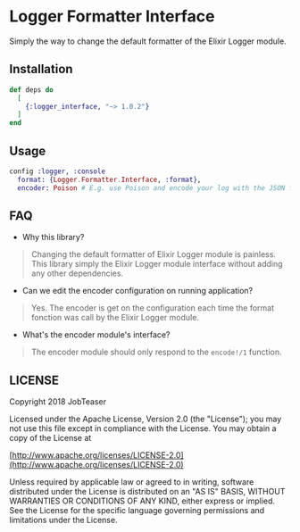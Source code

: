 # Logger Formatter Interface

Simply the way to change the default formatter of the Elixir Logger module.

## Installation

```elixir
def deps do
  [
    {:logger_interface, "~> 1.0.2"}
  ]
end
```

## Usage

```elixir
config :logger, :console
  format: {Logger.Formatter.Interface, :format},
  encoder: Poison # E.g. use Poison and encode your log with the JSON format
```

## FAQ

- Why this library?
> Changing the default formatter of Elixir Logger module is painless. This library simply the Elixir Logger module interface without adding any other dependencies.

- Can we edit the encoder configuration on running application?
> Yes. The encoder is get on the configuration each time the format fonction was call by the Elixir Logger module.

- What's the encoder module's interface?
> The encoder module should only respond to the `encode!/1` function.

## LICENSE

Copyright 2018 JobTeaser

Licensed under the Apache License, Version 2.0 (the "License");
you may not use this file except in compliance with the License.
You may obtain a copy of the License at

[http://www.apache.org/licenses/LICENSE-2.0](http://www.apache.org/licenses/LICENSE-2.0)

Unless required by applicable law or agreed to in writing, software
distributed under the License is distributed on an "AS IS" BASIS,
WITHOUT WARRANTIES OR CONDITIONS OF ANY KIND, either express or implied.
See the License for the specific language governing permissions and
limitations under the License.
